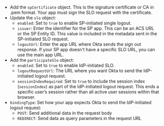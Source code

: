 * Add the `spCertificate` object. This is the signature certificate or CA in .pem format. Your app must sign the SLO request with the certificate.
* Update the `slo` object:
  * `enabled`: Set to `true` to enable SP-initiated single logout.
  * `issuer`: Enter the identifier for the SP app. This can be an ACS URL or the SP Entity ID. This value is included in the metadata sent in the SP-initiated SLO request.
  * `logoutUrl`: Enter the app URL where Okta sends the sign out response. If your SP app doesn't have a specific SLO URL, you can use the main app URL.
* Add the `participateSlo` object:
  * `enabled`: Set to `true` to enable IdP-initiated SLO.
  * `logoutRequestUrl`: The URL where you want Okta to send the IdP-initiated logout request.
  * `sessionIndexRequired`: Set to `true` to include the session index (`sessionIndex`) as part of the IdP-initiated logout request. This ends a specific user’s session rather than all active user sessions within that browser.
* `bindingType`: Set how your app expects Okta to send the IdP-initiated logout request:
  * `POST`: Send additional data in the request body
  * `REDIRECT`: Send data as query parameters in the request URL

